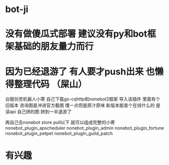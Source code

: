 # bot-ji
# 没有做傻瓜式部署 建议没有py和bot框架基础的朋友量力而行
# 因为已经退游了 有人要才push出来 也懒得整理代码  （屎山）

台服剑灵机器人小寄
自己下载go-cqhttp和nonebot2框架
导入该插件
里面有个旧版本 咨询图是冲进官方截图 慢一点但是原汁原味
新版本能查个在线什么的 是读api 自己拼的图 拼到一半退游了


再自己去nonebot store
pull以下 就可以组成完整的小寄
nonebot_plugin_apscheduler
nonebot_plugin_admin
nonebot_plugin_fortune
nonebot_plugin_petpet
nonebot_plugin_guild_patch

# 有兴趣



